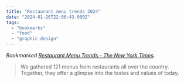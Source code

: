 ```yaml
---
title: "Restaurant menu trends 2024"
date: "2024-01-26T22:06:43.000Z"
tags: 
  - "bookmarks"
  - "food"
  - "graphic-design"
---
```


_Bookmarked [Restaurant Menu Trends - The New York Times](https://www.nytimes.com/interactive/2024/01/22/dining/restaurant-menu-trends.html)._

> We gathered 121 menus from restaurants all over the country. Together, they offer a glimpse into the tastes and values of today.
